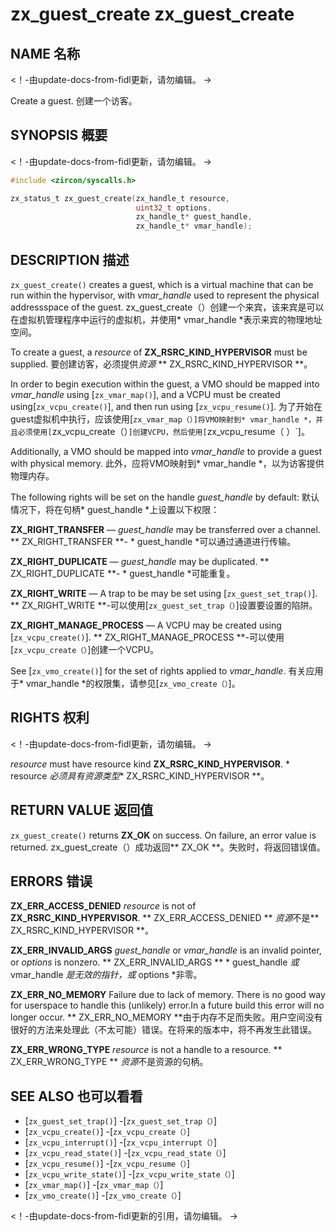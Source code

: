  
# zx_guest_create  zx_guest_create 

 
## NAME  名称 

<!-- Updated by update-docs-from-fidl, do not edit. -->  <！-由update-docs-from-fidl更新，请勿编辑。 ->

Create a guest.  创建一个访客。

 
## SYNOPSIS  概要 

<!-- Updated by update-docs-from-fidl, do not edit. -->  <！-由update-docs-from-fidl更新，请勿编辑。 ->

```c
#include <zircon/syscalls.h>

zx_status_t zx_guest_create(zx_handle_t resource,
                            uint32_t options,
                            zx_handle_t* guest_handle,
                            zx_handle_t* vmar_handle);
```
 

 
## DESCRIPTION  描述 

`zx_guest_create()` creates a guest, which is a virtual machine that can be run within the hypervisor, with *vmar_handle* used to represent the physical addressspace of the guest. zx_guest_create（）创建一个来宾，该来宾是可以在虚拟机管理程序中运行的虚拟机，并使用* vmar_handle *表示来宾的物理地址空间。

To create a guest, a *resource* of **ZX_RSRC_KIND_HYPERVISOR** must be supplied.  要创建访客，必须提供*资源* ** ZX_RSRC_KIND_HYPERVISOR **。

In order to begin execution within the guest, a VMO should be mapped into *vmar_handle* using [`zx_vmar_map()`], and a VCPU must be created using[`zx_vcpu_create()`], and then run using [`zx_vcpu_resume()`]. 为了开始在guest虚拟机中执行，应该使用[`zx_vmar_map（）]将VMO映射到* vmar_handle *，并且必须使用[`zx_vcpu_create（）`]创建VCPU，然后使用[`zx_vcpu_resume（ ）`]。

Additionally, a VMO should be mapped into *vmar_handle* to provide a guest with physical memory. 此外，应将VMO映射到* vmar_handle *，以为访客提供物理内存。

The following rights will be set on the handle *guest_handle* by default:  默认情况下，将在句柄* guest_handle *上设置以下权限：

**ZX_RIGHT_TRANSFER** &mdash; *guest_handle* may be transferred over a channel.  ** ZX_RIGHT_TRANSFER **- * guest_handle *可以通过通道进行传输。

**ZX_RIGHT_DUPLICATE** &mdash; *guest_handle* may be duplicated.  ** ZX_RIGHT_DUPLICATE **- * guest_handle *可能重复。

**ZX_RIGHT_WRITE** &mdash; A trap to be may be set using [`zx_guest_set_trap()`].  ** ZX_RIGHT_WRITE **-可以使用[`zx_guest_set_trap（）`]设置要设置的陷阱。

**ZX_RIGHT_MANAGE_PROCESS** &mdash; A VCPU may be created using [`zx_vcpu_create()`].  ** ZX_RIGHT_MANAGE_PROCESS **-可以使用[`zx_vcpu_create（）`]创建一个VCPU。

See [`zx_vmo_create()`] for the set of rights applied to *vmar_handle*.  有关应用于* vmar_handle *的权限集，请参见[`zx_vmo_create（）`]。

 
## RIGHTS  权利 

<!-- Updated by update-docs-from-fidl, do not edit. -->  <！-由update-docs-from-fidl更新，请勿编辑。 ->

*resource* must have resource kind **ZX_RSRC_KIND_HYPERVISOR**.  * resource *必须具有资源类型** ZX_RSRC_KIND_HYPERVISOR **。

 
## RETURN VALUE  返回值 

`zx_guest_create()` returns **ZX_OK** on success. On failure, an error value is returned. zx_guest_create（）成功返回** ZX_OK **。失败时，将返回错误值。

 
## ERRORS  错误 

**ZX_ERR_ACCESS_DENIED** *resource* is not of **ZX_RSRC_KIND_HYPERVISOR**.  ** ZX_ERR_ACCESS_DENIED ** *资源*不是** ZX_RSRC_KIND_HYPERVISOR **。

**ZX_ERR_INVALID_ARGS** *guest_handle* or *vmar_handle* is an invalid pointer, or *options* is nonzero. ** ZX_ERR_INVALID_ARGS ** * guest_handle *或* vmar_handle *是无效的指针，或* options *非零。

**ZX_ERR_NO_MEMORY**  Failure due to lack of memory. There is no good way for userspace to handle this (unlikely) error.In a future build this error will no longer occur. ** ZX_ERR_NO_MEMORY **由于内存不足而失败。用户空间没有很好的方法来处理此（不太可能）错误。在将来的版本中，将不再发生此错误。

**ZX_ERR_WRONG_TYPE** *resource* is not a handle to a resource.  ** ZX_ERR_WRONG_TYPE ** *资源*不是资源的句柄。

 
## SEE ALSO  也可以看看 

 
 - [`zx_guest_set_trap()`]  -[`zx_guest_set_trap（）`]
 - [`zx_vcpu_create()`]  -[`zx_vcpu_create（）`]
 - [`zx_vcpu_interrupt()`]  -[`zx_vcpu_interrupt（）`]
 - [`zx_vcpu_read_state()`]  -[`zx_vcpu_read_state（）`]
 - [`zx_vcpu_resume()`]  -[`zx_vcpu_resume（）`]
 - [`zx_vcpu_write_state()`]  -[`zx_vcpu_write_state（）`]
 - [`zx_vmar_map()`]  -[`zx_vmar_map（）`]
 - [`zx_vmo_create()`]  -[`zx_vmo_create（）`]

<!-- References updated by update-docs-from-fidl, do not edit. -->  <！-由update-docs-from-fidl更新的引用，请勿编辑。 ->

